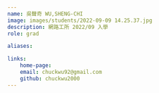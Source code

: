 ```yaml
---
name: 吳聲奇 WU,SHENG-CHI
image: images/students/2022-09-09 14.25.37.jpg
description: 網路工所 2022/09 入學
role: grad

aliases:

links:
    home-page:
    email: chuckwu92@gmail.com
    github: chuckwu2000
---
```

